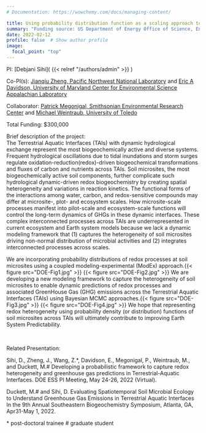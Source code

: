 ```yaml
---
# Documentation: https://wowchemy.com/docs/managing-content/

title: Using probability distribution function as a scaling approach to incorporate soil heterogeneity into biogeochemical models for greenhouse gas predictions  
summary: "Funding source: US Department of Energy Office of Science, Environmental System Science (Award #: DE-SC0022314)"
date: 2022-02-12
profile: false  # Show author profile
image:
  focal_point: "top"
---
```

PI: [Debjani Sihi]( {{< relref "/authors/admin" >}} )

Co-PI(s): [Jianqiu Zheng, Pacific Northwest National Laboratory](https://www.pnnl.gov/people/jianqiu-zheng) and [Eric A Davidson, University of Maryland Center for Environmental Science Appalachian Laboratory](https://www.umces.edu/eric-davidson)

Collaborator: [Patrick Megonigal, Smithsonian Environmental Research Center](https://serc.si.edu/staff/patrick-megonigal/megonigalp6122002) and [Michael Weintraub, University of Toledo](https://www.utoledo.edu/nsm/envsciences/faculty/weintraub.html)

Total Funding: $300,000 

Brief description of the project:\
The Terrestrial Aquatic Interfaces (TAIs) with dynamic hydrological exchange represent the most biogeochemically active and diverse systems. Frequent hydrological oscillations due to tidal inundations and storm surges regulate oxidation-reduction(redox)-driven biogeochemical transformations and fluxes of carbon and nutrients across TAIs. Soil microsites, the most biogeochemically active soil components, further complicate such hydrological dynamic-driven redox biogeochemistry by creating spatial heterogeneity and variations in reaction kinetics. The functional forms of the interactions among water, carbon, and redox-sensitive compounds may differ at microsite-, plot- and ecosystem scales. How microsite-scale processes manifest into pilot-scale and ecosystem-scale functions will control the long-term dynamics of GHGs in these dynamic interfaces. These complex interconnected processes across TAIs are underrepresented in current ecosystem and Earth system models because we lack a dynamic modeling framework that (1) captures the heterogeneity of soil microsites driving non-normal distribution of microbial activities and (2) integrates interconnected processes across scales. 

We are incorporating probability distributions of redox processes at soil microsites using a coupled modeling-experimental (ModEx) approach.{{< figure src="DOE-Fig1.jpg" >}} {{< figure src="DOE-Fig2.jpg" >}} We are developing a new modeling framework to capture the heterogeneity of soil microsites to enable dynamic predictions of redox processes and associated GreenHouse Gas (GHG) emissions across the Terrestrial Aquatic Interfaces (TAIs) using Bayesian MCMC approaches.{{< figure src="DOE-Fig3.jpg" >}} {{< figure src="DOE-Fig4.jpg" >}}  We hope that representing redox heterogeneity using probability density (or distribution) functions of soil microsites across TAIs will ultimately contribute to improving Earth System Predictability.


<p>&nbsp;</p>

Related Presentation:

Sihi, D., Zheng, J., Wang, Z.*, Davidson, E., Megonigal, P., Weintraub, M., and Duckett, M.# Developing a probabilistic framework to capture redox heterogeneity and greenhouse gas predictions in Terrestrial-Aquatic Interfaces. DOE ESS PI Meeting, May 24-26, 2022 (Virtual).  

Duckett, M.# and Sihi, D. Evaluating Spatiotemporal Soil Microbial Ecology to Understand Greenhouse Gas Emissions in Terrestrial Aquatic Interfaces In the 9th Annual Southeastern Biogeochemistry Symposium, Atlanta, GA, Apr31-May 1, 2022. 

\* post-doctoral trainee
\# graduate  student


